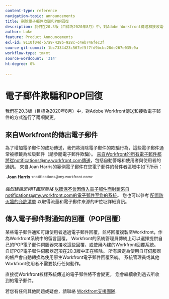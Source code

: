 ```yaml
---
content-type: reference
navigation-topic: announcements
title: 刪除電子郵件欺騙和POP回復
description: 我們在20.3版（目標為2020年8月）中，對Adobe Workfront傳送和接收電子郵件的方式進行了兩項變更。
author: Luke
feature: Product Announcements
exl-id: 9110f04d-b7a9-428b-928c-c4eb746fec3f
source-git-commit: 1bc7334423c567ef5f7fd9bcbc28de267e035c0a
workflow-type: tm+mt
source-wordcount: '314'
ht-degree: 0%

---
```


# 電子郵件欺騙和POP回復

我們在20.3版（目標為2020年8月）中，對Adobe Workfront傳送和接收電子郵件的方式進行了兩項變更。

## 來自Workfront的傳出電子郵件

為了增加電子郵件的成功傳送，我們將消除電子郵件的欺騙行為，這些電子郵件通常被標籤為垃圾郵件（請參閱電子郵件欺騙）。 來自Workfront的所有電子郵件都將從notifications@my.workfront.com傳送，包括自動警報和使用者與使用者的通訊。 來自Joan Harris的範例電子郵件在您電子郵件的發件者區域中如下所示：

![](assets/noreply.png)

*強烈建議您與IT團隊聯絡* 以確保不會因傳入電子郵件而封鎖來自notifications@my.workfront.com的電子郵件至您的系統。 您也可以參考 [配置防火牆的允許清單](../../../administration-and-setup/get-started-wf-administration/configure-your-firewall.md) 以取得流量和電子郵件來源的IP位址詳細資訊。

## 傳入電子郵件對通知的回覆（POP回覆）

某些電子郵件通知可讓使用者透過電子郵件回覆，並將回覆複製至Workfront，作為Workfront系統中的留言回覆。 Workfront的系統管理員傳統上可以選擇提供自己的POP電子郵件伺服器來接收這些回覆，或使用內建的Workfront回覆系統。 自訂POP電子郵件伺服器選項在20.3版中正在移除。 所有設定為使用自訂伺服器的帳戶會自動轉換為使用原生Workfront電子郵件回覆系統。 系統管理員或其他Workfront使用者不需要執行任何動作。

直接從Workfront校樣系統傳送的電子郵件將不會變更。 您會繼續收到過去所收到的電子郵件。

若您有任何其他問題或疑慮，請聯絡 [Workfront支援團隊](https://one.workfront.com/s/support?language=en_US).
